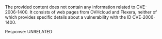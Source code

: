 The provided content does not contain any information related to CVE-2006-1400. It consists of web pages from OVHcloud and Flexera, neither of which provides specific details about a vulnerability with the ID CVE-2006-1400.

Response: UNRELATED